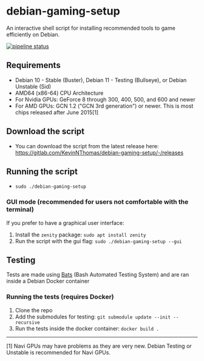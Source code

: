 # debian-gaming-setup
An interactive shell script for installing recommended tools to game efficiently on Debian.

[![pipeline status](https://gitlab.com/KevinNThomas/debian-gaming-setup/badges/master/pipeline.svg)](https://gitlab.com/KevinNThomas/debian-gaming-setup/commits/master)

## Requirements
* Debian 10 - Stable (Buster), Debian 11 - Testing (Bullseye), or Debian Unstable (Sid)
* AMD64 (x86-64) CPU Architecture
* For Nvidia GPUs: GeForce 8 through 300, 400, 500, and 600 and newer
* For AMD GPUs: GCN 1.2 ("GCN 3rd generation") or newer. This is most chips released after June 2015[1]

## Download the script
* You can download the script from the latest release here: https://gitlab.com/KevinNThomas/debian-gaming-setup/-/releases

## Running the script
* `sudo ./debian-gaming-setup`

### GUI mode (recommended for users not comfortable with the terminal)
If you prefer to have a graphical user interface:
1. Install the `zenity` package: `sudo apt install zenity`
2. Run the script with the gui flag: `sudo ./debian-gaming-setup --gui`

## Testing

Tests are made using [Bats](https://github.com/bats-core/bats-core) (Bash Automated Testing System) and are ran inside a Debian Docker container

### Running the tests (requires Docker)
1. Clone the repo
2. Add the submodules for testing: `git submodule update --init --recursive`
3. Run the tests inside the docker container: `docker build .`

---

[1] Navi GPUs may have problems as they are very new. Debian Testing or Unstable is recommended for Navi GPUs.
